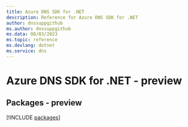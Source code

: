 ```yaml
---
title: Azure DNS SDK for .NET
description: Reference for Azure DNS SDK for .NET
author: dnssuppgithub
ms.author: dnssuppgithub
ms.data: 08/03/2023
ms.topic: reference
ms.devlang: dotnet
ms.service: dns
---
```

# Azure DNS SDK for .NET - preview
## Packages - preview
[!INCLUDE [packages](dns-index.md)]